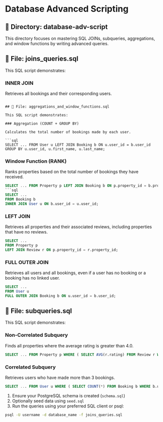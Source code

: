 # Database Advanced Scripting

## 📁 Directory: database-adv-script

This directory focuses on mastering SQL JOINs, subqueries, aggregations, and window functions by writing advanced queries.

## 📄 File: joins_queries.sql

This SQL script demonstrates:

### INNER JOIN

Retrieves all bookings and their corresponding users.

```

## 📄 File: aggregations_and_window_functions.sql

This SQL script demonstrates:

### Aggregation (COUNT + GROUP BY)

Calculates the total number of bookings made by each user.

```sql
SELECT ... FROM User u LEFT JOIN Booking b ON u.user_id = b.user_id GROUP BY u.user_id, u.first_name, u.last_name;
```

### Window Function (RANK)

Ranks properties based on the total number of bookings they have received.

```sql
SELECT ... FROM Property p LEFT JOIN Booking b ON p.property_id = b.property_id GROUP BY p.property_id, p.name RANK() OVER (ORDER BY COUNT(b.booking_id) DESC);
```sql
SELECT ...
FROM Booking b
INNER JOIN User u ON b.user_id = u.user_id;
```

### LEFT JOIN

Retrieves all properties and their associated reviews, including properties that have no reviews.

```sql
SELECT ...
FROM Property p
LEFT JOIN Review r ON p.property_id = r.property_id;
```

### FULL OUTER JOIN

Retrieves all users and all bookings, even if a user has no booking or a booking has no linked user.

```sql
SELECT ...
FROM User u
FULL OUTER JOIN Booking b ON u.user_id = b.user_id;
```

## 📄 File: subqueries.sql

This SQL script demonstrates:

### Non-Correlated Subquery

Finds all properties where the average rating is greater than 4.0.

```sql
SELECT ... FROM Property p WHERE ( SELECT AVG(r.rating) FROM Review r WHERE r.property_id = p.property_id ) > 4.0;
```

### Correlated Subquery

Retrieves users who have made more than 3 bookings.

```sql
SELECT ... FROM User u WHERE ( SELECT COUNT(*) FROM Booking b WHERE b.user_id = u.user_id ) > 3;
```

1. Ensure your PostgreSQL schema is created (`schema.sql`)
2. Optionally seed data using `seed.sql`
3. Run the queries using your preferred SQL client or psql:

```bash
psql -U username -d database_name -f joins_queries.sql
```
